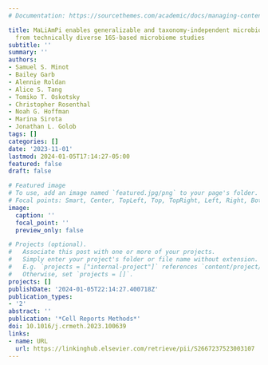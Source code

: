 ```yaml
---
# Documentation: https://sourcethemes.com/academic/docs/managing-content/

title: MaLiAmPi enables generalizable and taxonomy-independent microbiome features
  from technically diverse 16S-based microbiome studies
subtitle: ''
summary: ''
authors:
- Samuel S. Minot
- Bailey Garb
- Alennie Roldan
- Alice S. Tang
- Tomiko T. Oskotsky
- Christopher Rosenthal
- Noah G. Hoffman
- Marina Sirota
- Jonathan L. Golob
tags: []
categories: []
date: '2023-11-01'
lastmod: 2024-01-05T17:14:27-05:00
featured: false
draft: false

# Featured image
# To use, add an image named `featured.jpg/png` to your page's folder.
# Focal points: Smart, Center, TopLeft, Top, TopRight, Left, Right, BottomLeft, Bottom, BottomRight.
image:
  caption: ''
  focal_point: ''
  preview_only: false

# Projects (optional).
#   Associate this post with one or more of your projects.
#   Simply enter your project's folder or file name without extension.
#   E.g. `projects = ["internal-project"]` references `content/project/deep-learning/index.md`.
#   Otherwise, set `projects = []`.
projects: []
publishDate: '2024-01-05T22:14:27.400718Z'
publication_types:
- '2'
abstract: ''
publication: '*Cell Reports Methods*'
doi: 10.1016/j.crmeth.2023.100639
links:
- name: URL
  url: https://linkinghub.elsevier.com/retrieve/pii/S2667237523003107
---
```

